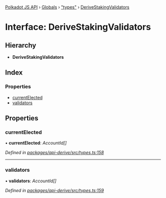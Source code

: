 [Polkadot JS API](../README.md) › [Globals](../globals.md) › ["types"](../modules/_types_.md) › [DeriveStakingValidators](_types_.derivestakingvalidators.md)

# Interface: DeriveStakingValidators

## Hierarchy

* **DeriveStakingValidators**

## Index

### Properties

* [currentElected](_types_.derivestakingvalidators.md#currentelected)
* [validators](_types_.derivestakingvalidators.md#validators)

## Properties

###  currentElected

• **currentElected**: *AccountId[]*

*Defined in [packages/api-derive/src/types.ts:158](https://github.com/polkadot-js/api/blob/ffaea83e3e/packages/api-derive/src/types.ts#L158)*

___

###  validators

• **validators**: *AccountId[]*

*Defined in [packages/api-derive/src/types.ts:159](https://github.com/polkadot-js/api/blob/ffaea83e3e/packages/api-derive/src/types.ts#L159)*
